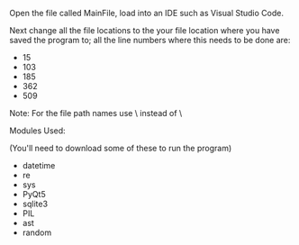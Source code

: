 Open the file called MainFile, load into an IDE such as Visual Studio Code. 

Next change all the file locations to the your file location where you have saved the program to; all the line numbers where this needs to be done are:
- 15
- 103
- 185
- 362
- 509

Note:
For the file path names use \\ instead of \ 

Modules Used:

  (You'll need to download some of these to run the program)
  - datetime
  - re
  - sys
  - PyQt5
  - sqlite3
  - PIL
  - ast
  - random
